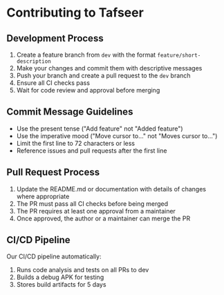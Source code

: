# Contributing to Tafseer

## Development Process
1. Create a feature branch from `dev` with the format `feature/short-description`
2. Make your changes and commit them with descriptive messages
3. Push your branch and create a pull request to the `dev` branch
4. Ensure all CI checks pass
5. Wait for code review and approval before merging

## Commit Message Guidelines
- Use the present tense ("Add feature" not "Added feature")
- Use the imperative mood ("Move cursor to..." not "Moves cursor to...")
- Limit the first line to 72 characters or less
- Reference issues and pull requests after the first line

## Pull Request Process
1. Update the README.md or documentation with details of changes where appropriate
2. The PR must pass all CI checks before being merged
3. The PR requires at least one approval from a maintainer
4. Once approved, the author or a maintainer can merge the PR

## CI/CD Pipeline
Our CI/CD pipeline automatically:
1. Runs code analysis and tests on all PRs to dev
2. Builds a debug APK for testing
3. Stores build artifacts for 5 days
